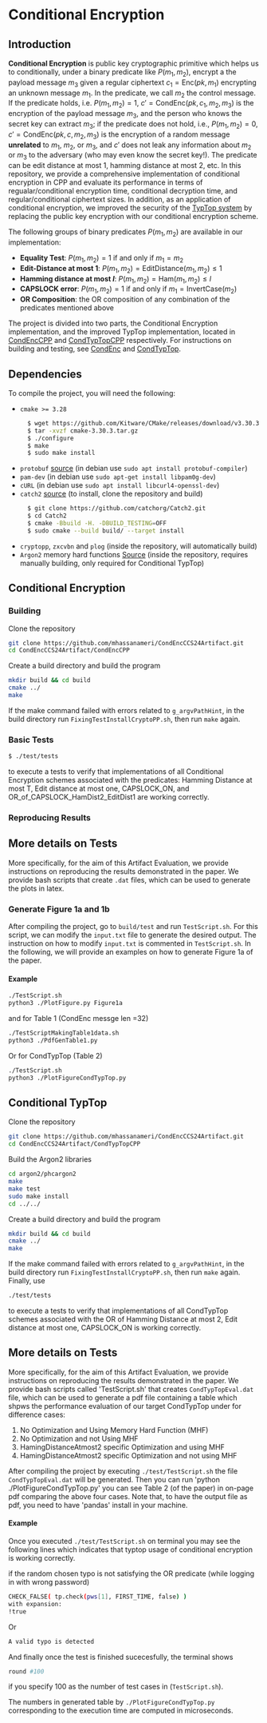 # Conditional Encryption

## Introduction

**Conditional Encryption** is public key cryptographic primitive which helps us to conditionally, under a binary predicate like $P(m_1, m_2)$, encrypt a the payload message $m_3$ given a regular ciphertext $c_1 = \text{Enc}(pk, m_1)$ encrypting an unknown message $m_1$. In the predicate, we call $m_2$ the control message. If the predicate holds, i.e. $P(m_1, m_2) = 1$, $c' = \text{CondEnc}(pk, c_1, m_2,m_3 )$ is the encryption of the payload message $m_3$, and the person who knows the secret key can extract $m_3$; if the predicate does not hold, i.e., $P(m_1, m_2) = 0$, $c' = \text{CondEnc}(pk, c, m_2, m_3)$ is the encryption of a random message **unrelated** to $m_1$, $m_2$, or $m_3$, and $c'$ does not leak any information about $m_2$ or $m_3$ to the adversary (who may even know the secret key!). The predicate can be edit distance at most 1, hamming distance at most 2, etc. In this repository, we provide a comprehensive implementation of conditional encryption in CPP and evaluate its performance in terms of regualar/conditional encryption time, conditional decryption time, and regular/conditional ciphertext sizes. In addition, as an application of conditional encryption, we improved the security of the [TypTop system](https://github.com/rchatterjee/typtopcpp) by replacing the public key encryption with our conditional encryption scheme.
 
The following groups of binary predicates $P(m_1, m_2)$ are available in our implementation: 

- **Equality Test**: $P(m_1, m_2) = 1$ if and only if $m_1 = m_2$
- **Edit-Distance at most 1**: $P(m_1, m_2) = \text{EditDistance}(m_1, m_2) \leq 1$
- **Hamming distance at most $l$**: $P(m_1, m_2) = \text{Ham}(m_1, m_2) \leq l$
- **CAPSLOCK error**: $P(m_1, m_2) = 1$ if and only if $m_1 = \text{InvertCase}(m_2)$
- **OR Composition**: the OR composition of any combination of the predicates mentioned above

The project is divided into two parts, the Conditional Encryption implementation, and the improved TypTop implementation, located in [CondEncCPP](CondEncCPP) and [CondTypTopCPP](CondTypTopCPP) respectively. For instructions on building and testing, see [CondEnc](#conditional-encryption) and [CondTypTop](#Conditional-TypTop).

## Dependencies
To compile the project, you will need the following:
* `cmake >= 3.28`
  ```bash
    $ wget https://github.com/Kitware/CMake/releases/download/v3.30.3/cmake-3.30.3.tar.gz
    $ tar -xvzf cmake-3.30.3.tar.gz
    $ ./configure
    $ make
    $ sudo make install
  ```
* `protobuf` [source](https://protobuf.dev/overview/) (in debian use `sudo apt install protobuf-compiler`)
* `pam-dev` (in debian use `sudo apt-get install libpam0g-dev`)
* `cURL` (in debian use `sudo apt install libcurl4-openssl-dev`)
* `catch2` [source](https://github.com/catchorg/Catch2) (to install, clone the repository and build)
  ```bash
    $ git clone https://github.com/catchorg/Catch2.git
    $ cd Catch2
    $ cmake -Bbuild -H. -DBUILD_TESTING=OFF
    $ sudo cmake --build build/ --target install
  ```
* `cryptopp`, `zxcvbn` and `plog` (inside the repository, will automatically build)
* `Argon2` memory hard functions [Source](https://github.com/P-H-C/phc-winner-argon2) (inside the repository, requires manually building, only required for Conditional TypTop)

## Conditional Encryption

### Building

Clone the repository
```bash
git clone https://github.com/mhassanameri/CondEncCCS24Artifact.git
cd CondEncCCS24Artifact/CondEncCPP
```
<!-- Build the Argon2 libraries -->
<!-- ```bash -->
<!-- cd argon2/phcargon2 -->
<!-- make -->
<!-- make test # to verify that build produced valid results -->
<!-- sudo make install # install argon2 to system -->
<!-- cd ../../ -->
<!-- ``` -->

Create a build directory and build the program

```bash
mkdir build && cd build
cmake ../
make
```
If the make command failed with errors related to `g_argvPathHint`, in the build directory run `FixingTestInstallCryptoPP.sh`, then run `make` again.

### Basic Tests

```bash
$ ./test/tests
```
to execute a tests to verify that implementations of all Conditional Encryption schemes associated with the predicates: Hamming Distance at most T, Edit distance at most one, CAPSLOCK_ON, and OR_of_CAPSLOCK_HamDist2_EditDist1 are working correctly.

### Reproducing Results 

## More details on Tests

More specifically, for the aim of this Artifact Evaluation, we provide instructions on reproducing the results demonstrated in the paper. We provide bash scripts that create `.dat` files, which can be used to generate the plots in latex.

### Generate Figure 1a and 1b 
After compiling the project, go to `build/test` and run `TestScript.sh`. For this script, we can modify the `input.txt` file to generate the desired output. The instruction on how to modify `input.txt` is commented in `TestScript.sh`. In the following, we will provide an examples on how to generate Figure 1a of the paper. 

#### Example
```bash
./TestScript.sh
python3 ./PlotFigure.py Figure1a
```

and for Table 1 (CondEnc messge len =32)

```bash
./TestScriptMakingTable1data.sh
python3 ./PdfGenTable1.py
```
Or for CondTypTop (Table 2)
```bash 
./TestScript.sh
python3 ./PlotFigureCondTypTop.py
```

## Conditional TypTop
Clone the repository
```bash
git clone https://github.com/mhassanameri/CondEncCCS24Artifact.git
cd CondEncCCS24Artifact/CondTypTopCPP
```
Build the Argon2 libraries
```bash
cd argon2/phcargon2
make
make test 
sudo make install
cd ../../
```
Create a build directory and build the program
```bash
mkdir build && cd build
cmake ../
make
```
If the make command failed with errors related to `g_argvPathHint`, in the build directory run `FixingTestInstallCryptoPP.sh`, then run `make` again. Finally, use
```bash
./test/tests
```
to execute a tests to verify that implementations of all CondTypTop schemes associated with the OR of Hamming Distance at most 2, Edit distance at most one, CAPSLOCK_ON is working correctly.


## More details on Tests

More specifically, for the aim of this Artifact Evaluation, we provide instructions on reproducing the results demonstrated in the paper. We provide bash scripts called 'TestScript.sh' that creates `CondTypTopEval.dat` file, which can be used to generate a pdf file containing a table which shpws the performance evaluation of our target CondTypTop under for difference cases: 

1. No Optimization and Using Memory Hard Function (MHF)
2. No Optimization and not Using MHF
3. HamingDistanceAtmost2 specific Optimization and using MHF
4. HamingDistanceAtmost2 specific Optimization and not using MHF

After compiling the project by executing `./test/TestScript.sh` the file `CondTypTopEval.dat` will be generated. 
Then you can run 'python ./PlotFigureCondTypTop.py' you can see Table 2 (of the paper) in on-page pdf comparing the above four cases.  Note that, to have the output file as pdf, you need to have 'pandas' install in your machine. 

#### Example
Once you executed `./test/TestScript.sh` on terminal you may see the following lines which indicates that typtop usage of conditional 
encryption is working correctly. 


if the random chosen typo is not satisfying the OR predicate (while logging in with wrong password)
```bash
CHECK_FALSE( tp.check(pws[1], FIRST_TIME, false) ) 
with expansion:
!true
```

Or 
```bash
A valid typo is detected
```
And finally once the test is finished sucecesfully, the terminal shows 
```bash
round #100
```
if you specify 100 as the number of test cases in (`TestScript.sh`). 

The numbers in generated table by `./PlotFigureCondTypTop.py` corresponding to the execution time are computed in microseconds. 

<!-- old

# CondEnc-CPP #

## ACM-CCS24 Artifact Documentation
[comment]: <> ([![Build Status]&#40;https://www.cs.purdue.edu/homes/mameriek/CondEnccpp.svg?branch=master&#41;]&#40;https://travis-ci.org/rchatterjee/typtopcpp&#41;)

[comment]: <> ([![Build Status]&#40;https://www.cs.purdue.edu/homes/mameriek&#41;]&#40;https://www.cs.purdue.edu/homes/mameriek&#41;)

**tl;dr** Conditional Encryption: "acronymed CondEnc" is public key cryptographic primitive which helps us to conditionally (under a binary predicate like `P(m_1, m_2)`) encrypt a the payload message `m_3` given a regular ciphertext `c_1 = Enc(pk, m_1)` encrypting an unknown message `m_1`. In the predicate, we call `m_2` the control message. That is, if the predicate `P(m_1, m_2) = 1` then `c' = ConEnc(pk, c_1, m_2,m_3 )` is the encryption of the payload message `m_3`, and the person who knows the secret key can extract `m_3`. If the predicate does not hold, i.e., `P(m_1, m_2)= 0`, then `c' = CondEnc(pk, c, m_2, m_3)` is the encryption of a random message unrelated to `m_1, m_2, m_3` and does not leak any information about `m_2, m_3` to the adversary (who may even know the secret key). The predicate can simply be edit distance, hamming distance at most 2, etc. In this repository, we provided a comprehensive implementation of conditional encryption via CPP and evaluate its performance in terms of regualar encryption time, conditional encryption time, conditional decryption, as well the regular/conditional ciphertext size.
 
In summary, we implemented conditional encryption for groups of binary predicates which are: edit distance 1, arbitrary Hamming distnace [at most 1, at most 2, at most 3 and at most 4], CAPSLOCK_ON error, equality test and Or of 'Edit distance at most 1, Hamming distance at most 2, CAPSLOCK_ON' predicates. In addition, as a practical application of conditional encryption, we improved the security of the TypTop system [here](https://github.com/rchatterjee/typtopcpp) by replacing the public key encryption with our conditional encryption scheme. In what follows we mention the dependencies and the way to install and compile each project on your local machine.

## Dependencies
To compile the project from source, you will need the following:
* `cmake >= 3.28`
     ```bash
      $ wget https://github.com/Kitware/CMake/releases/download/v3.30.3/cmake-3.30.3.tar.gz
      $ tar -xvzf cmake-3.30.3.tar.gz
      $ ./configure
      $ make
      $ sudo make install
  
* `protobuf` [source](https://protobuf.dev/overview/) (in debian use sudo `apt install protobuf-compiler`)
* `pam-dev` (in debian use `sudo apt-get install libpam0g-dev`)
* `cURL` (in debian use `sudo apt install libcurl4-openssl-dev`)
* `catch2` [source](https://github.com/catchorg/Catch2) (to install, clone the repository and build)
     ```bash
      $ git clone https://github.com/catchorg/Catch2.git
      $ cd Catch2
      $ cmake -Bbuild -H. -DBUILD_TESTING=OFF
      $ sudo cmake --build build/ --target install
* `cryptopp`, `zxcvbn` and `plog` (inside the repository, will automatically build)
* `Argon2` memory hard functions [Source](https://github.com/P-H-C/phc-winner-argon2) (inside the repository, requires manually building)



## Building the project (Just Conditional Encryption)
Clone the repository
```bash
$ git clone https://github.com/mhassanameri/CondEncCCS24Artifact.git
$ cd CondEncCCS24Artifact/CondEncCPP
```
Build the Argon2 libraries
```bash
$ cd argon2/phcargon2
$ make
$ make test # to verify that build produced valid results
$ sudo make install # install argon2 to system
$ cd ../../
```
Create a build directory and build the program
```bash
$ mkdir build && cd build
$ cmake ../
$ make
```
If the make command failed with errors related to `g_argvPathHint`, in the build directory run `FixingTestInstallCryptoPP.sh`, then run `make` again. Finally, use
```bash
$ ./test/tests
```
to execute a tests to verify that implementations of all Conditional Encryption schemes associated with the predicates: Hamming Distance at most T, Edit distance at most one, CAPSLOCK_ON, and OR_of_CAPSLOCK_HamDist2_EditDist1 are working correctly.


## More details on Tests

More specifically, for the aim of this Artifact Evaluation, we provide instructions on reproducing the results demonstrated in the paper. We provide bash scripts that create `.dat` files, which can be used to generate the plots in latex.

### Generate Figure 1a and 1b 
After compiling the project, go to `build/test` and run `TestScript.sh`. For this script, we can modify the `input.txt` file to generate the desired output. The instruction on how to modify `input.txt` is commented in `TestScript.sh`. In the following, we will provide an examples on how to generate Figure 1a of the paper. 

#### Example
```bash
$ ./TestScript.sh
$ python3 ./PlotFigure.py Figure1a
```

and for Table 1 (CondEnc messge len =32)

```bash
$ ./TestScriptMakingTable1data.sh
$ python3 ./PdfGenTable1.py
```
Or for CondTypTop (Table 2)
```bash 
$ ./TestScript.sh
$ python3 ./PlotFigureCondTypTop.py
```



## Building the project (CondTypTop: TyoTop System using CondEnc)
Clone the repository
```bash
$ git clone https://github.com/mhassanameri/CondEncCCS24Artifact.git
$ cd CondEncCCS24Artifact/CondTypTopCPP
```
Build the Argon2 libraries
```bash
$ cd argon2/phcargon2
$ make
$ make test 
$ sudo make install
$ cd ../../
```
Create a build directory and build the program
```bash
$ mkdir build && cd build
$ cmake ../
$ make
```
If the make command failed with errors related to `g_argvPathHint`, in the build directory run `FixingTestInstallCryptoPP.sh`, then run `make` again. Finally, use
```bash
$ ./test/tests
```
to execute a tests to verify that implementations of all CondTypTop schemes associated with the OR of Hamming Distance at most 2, Edit distance at most one, CAPSLOCK_ON is working correctly.


## More details on Tests

More specifically, for the aim of this Artifact Evaluation, we provide instructions on reproducing the results demonstrated in the paper. We provide bash scripts called 'TestScript.sh' that creates `CondTypTopEval.dat` file, which can be used to generate a pdf file containing a table which shpws the performance evaluation of our target CondTypTop under for difference cases: 

1. No Optimization and Using Memory Hard Function (MHF)
2. No Optimization and not Using MHF
3. HamingDistanceAtmost2 specific Optimization and using MHF
4. HamingDistanceAtmost2 specific Optimization and not using MHF

After compiling the project by executing `./test/TestScript.sh` the file `CondTypTopEval.dat` will be generated. 
Then you can run 'python ./PlotFigureCondTypTop.py' you can see Table 2 (of the paper) in on-page pdf comparing the above four cases.  Note that, to have the output file as pdf, you need to have 'pandas' install in your machine. 

#### Example
Once you executed `./test/TestScript.sh` on terminal you may see the following lines which indicates that typtop usage of conditional 
encryption is working correctly. 


if the random chosen typo is not satisfying the OR predicate (while logging in with wrong password)
```bash
$ CHECK_FALSE( tp.check(pws[1], FIRST_TIME, false) ) 
$ with expansion:
$ !true
```

Or 
```bash
$ A valid typo is detected
```
And finally once the test is finished sucecesfully, the terminal shows 
```bash
$ round #100
```
if you specify 100 as the number of test cases in (`TestScript.sh`). 

The numbers in generated table by `./PlotFigureCondTypTop.py` corresponding to the execution time are computed in microseconds. 

-->

